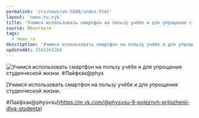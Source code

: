 ```yaml
---
permalink: '/ru/news/vk-5888/index.html'
layout: 'news.ru.njk'
title: 'Учимся использовать смартфон на пользу учёбе и для упрощения студенческой жизни. #Лайфхак@phys'
source: ВКонтакте
tags:
  - news_ru
description: 'Учимся использовать смартфон на пользу учёбе и для упрощения студенческой жизни. #Лайфхак@phys'
updatedAt: 1543165260
---
```

![Учимся использовать смартфон на пользу учёбе и для упрощения студенческой жизни. #Лайфхак@phys](https://sun9-56.userapi.com/impf/RSKV5nBU-xYZAOTEz4zg93pdRCaaPdcxyZ__nQ/ztjPkty6ZtA.jpg?size=1280x853&quality=96&proxy=1&sign=5ae922b4ff125b7f058a9ed183b4de54&c_uniq_tag=ORaRMqPQsutpNbOnI6IJMpEjHg1YAxVKqs7g6wLx1yA&type=album)

[Учимся использовать смартфон на пользу учёбе и для упрощения студенческой жизни.

#Лайфхак@physvsu](https://m.vk.com/@physvsu-9-poleznyh-prilozhenii-dlya-studenta)
